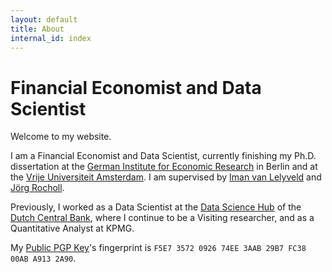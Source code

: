 ```yaml
---
layout: default
title: About
internal_id: index
---
```


# Financial Economist and Data Scientist

Welcome to my website.

I am a Financial Economist and Data Scientist, currently finishing my Ph.D. dissertation at the <a href="https://www.diw.de/en" target="_blank" rel="noopener">German Institute for Economic Research</a> in Berlin and at the <a href="https://vu.nl/en/about-vu/faculties/school-of-business-and-economics/departments/finance" target="_blank" rel="noopener">Vrije Universiteit Amsterdam</a>.
I am supervised by <a href="https://imanvanlelyveld.com" target="_blank" rel="noopener">Iman van Lelyveld</a> and <a href="https://esmt.berlin/faculty-research/person/jorg-rocholl" target="_blank" rel="noopener">Jörg Rocholl</a>.

Previously, I worked as a Data Scientist at the <a href="https://www.dnb.nl/en/research/data-science-hub/" target="_blank" rel="noopener">Data Science Hub</a> of the <a href="https://www.dnb.nl/en/" target="_blank" rel="noopener">Dutch Central Bank</a>, where I continue to be a Visiting researcher, and as a Quantitative Analyst at KPMG.

My <a href="{{ site.baseurl }}/assets/files/pgp/public.key">Public PGP Key</a>'s fingerprint is `F5E7 3572 0926 74EE 3AAB 29B7 FC38 00AB A913 2A90`.